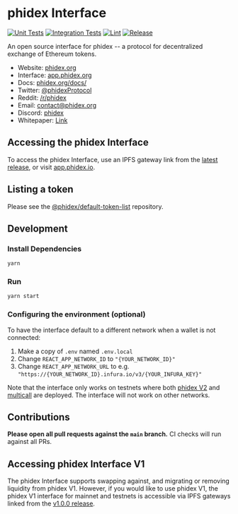 # phidex Interface

[![Unit Tests](https://github.com/phidex/phidex-interface/actions/workflows/unit-tests.yaml/badge.svg)](https://github.com/phidex/phidex-interface/actions/workflows/unit-tests.yaml)
[![Integration Tests](https://github.com/phidex/phidex-interface/actions/workflows/integration-tests.yaml/badge.svg)](https://github.com/phidex/phidex-interface/actions/workflows/integration-tests.yaml)
[![Lint](https://github.com/phidex/phidex-interface/actions/workflows/lint.yml/badge.svg)](https://github.com/phidex/phidex-interface/actions/workflows/lint.yml)
[![Release](https://github.com/phidex/phidex-interface/actions/workflows/release.yaml/badge.svg)](https://github.com/phidex/phidex-interface/actions/workflows/release.yaml)

An open source interface for phidex -- a protocol for decentralized exchange of Ethereum tokens.

- Website: [phidex.org](https://phidex.io/)
- Interface: [app.phidex.org](https://app.phidex.io)
- Docs: [phidex.org/docs/](https://phidex.io/docs/)
- Twitter: [@phidexProtocol](https://twitter.com/phidex2)
- Reddit: [/r/phidex](https://www.reddit.com/r/phidex/)
- Email: [contact@phidex.org](mailto:contact@phidex.org)
- Discord: [phidex](https://discord.gg/yYBbvBYH)
- Whitepaper: [Link](https://phidex.io/whitepaper/)

## Accessing the phidex Interface

To access the phidex Interface, use an IPFS gateway link from the
[latest release](https://github.com/phidex/phidex-interface/releases/latest), 
or visit [app.phidex.io](https://app.phidex.io).

## Listing a token

Please see the
[@phidex/default-token-list](https://github.com/phidex/default-token-list) 
repository.

## Development

### Install Dependencies

```bash
yarn
```

### Run

```bash
yarn start
```

### Configuring the environment (optional)

To have the interface default to a different network when a wallet is not connected:

1. Make a copy of `.env` named `.env.local`
2. Change `REACT_APP_NETWORK_ID` to `"{YOUR_NETWORK_ID}"`
3. Change `REACT_APP_NETWORK_URL` to e.g. `"https://{YOUR_NETWORK_ID}.infura.io/v3/{YOUR_INFURA_KEY}"` 

Note that the interface only works on testnets where both 
[phidex V2](https://phidex.io/docs/v2/smart-contracts/factory/) and 
[multicall](https://github.com/makerdao/multicall) are deployed.
The interface will not work on other networks.

## Contributions

**Please open all pull requests against the `main` branch.** 
CI checks will run against all PRs.

## Accessing phidex Interface V1

The phidex Interface supports swapping against, and migrating or removing liquidity from phidex V1. However,
if you would like to use phidex V1, the phidex V1 interface for mainnet and testnets is accessible via IPFS gateways 
linked from the [v1.0.0 release](https://github.com/phidex/phidex-interface/releases/tag/v1.0.0).
